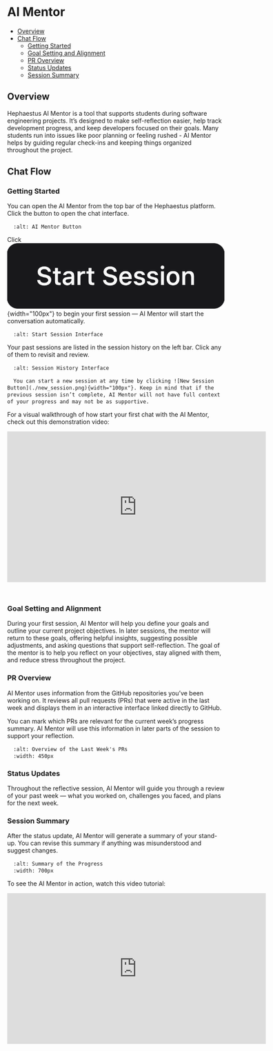 # AI Mentor

- [Overview](#overview)
- [Chat Flow](#chat-flow)
  - [Getting Started](#getting-started)
  - [Goal Setting and Alignment](#goal-setting-and-alignment)
  - [PR Overview](#pr-overview)
  - [Status Updates](#status-updates)
  - [Session Summary](#session-summary)

## Overview

Hephaestus AI Mentor is a tool that supports students during software engineering projects. It’s designed to make self-reflection easier, help track development progress, and keep developers focused on their goals. Many students run into issues like poor planning or feeling rushed - AI Mentor helps by guiding regular check-ins and keeping things organized throughout the project.

## Chat Flow

### Getting Started

You can open the AI Mentor from the top bar of the Hephaestus platform. Click the button to open the chat interface.

```{figure} ./mentor_button.png
  :alt: AI Mentor Button
```

Click ![Start Session Button](./start_session.png){width="100px"} to begin your first session — AI Mentor will start the conversation automatically.

```{figure} ./getting_started.png
  :alt: Start Session Interface
```

Your past sessions are listed in the session history on the left bar. Click any of them to revisit and review.

```{figure} ./history.png
  :alt: Session History Interface
```

```{note}
  You can start a new session at any time by clicking ![New Session Button](./new_session.png){width="100px"}. Keep in mind that if the previous session isn’t complete, AI Mentor will not have full context of your progress and may not be as supportive.
```

For a visual walkthrough of how start your first chat with the AI Mentor, check out this demonstration video:
<iframe src="https://live.rbg.tum.de/w/artemisintro/59978?video_only=1&t=0" allowfullscreen="1" frameborder="0" width="600" height="350" style="margin-bottom: 25px">
        A tutorial video demonstrating the initial interaction with the AI Mentor (TUM-Live).  
</iframe>

### Goal Setting and Alignment

During your first session, AI Mentor will help you define your goals and outline your current project objectives. In later sessions, the mentor will return to these goals, offering helpful insights, suggesting possible adjustments, and asking questions that support self-reflection. The goal of the mentor is to help you reflect on your objectives, stay aligned with them, and reduce stress throughout the project.

### PR Overview

AI Mentor uses information from the GitHub repositories you’ve been working on. It reviews all pull requests (PRs) that were active in the last week and displays them in an interactive interface linked directly to GitHub.

You can mark which PRs are relevant for the current week’s progress summary. AI Mentor will use this information in later parts of the session to support your reflection.

```{figure} ./pr_overview.png
  :alt: Overview of the Last Week's PRs
  :width: 450px
```

### Status Updates

Throughout the reflective session, AI Mentor will guide you through a review of your past week — what you worked on, challenges you faced, and plans for the next week.

### Session Summary

After the status update, AI Mentor will generate a summary of your stand-up. You can revise this summary if anything was misunderstood and suggest changes.

```{figure} ./summary.png
  :alt: Summary of the Progress
  :width: 700px
```
To see the AI Mentor in action, watch this video tutorial:
<iframe src="https://live.rbg.tum.de/w/artemisintro/59979?video_only=1&t=0" allowfullscreen="1" frameborder="0" width="600" height="350" style="margin-bottom: 25px">
        A tutorial video demonstrating the initial interaction with the AI Mentor (TUM-Live).  
</iframe>